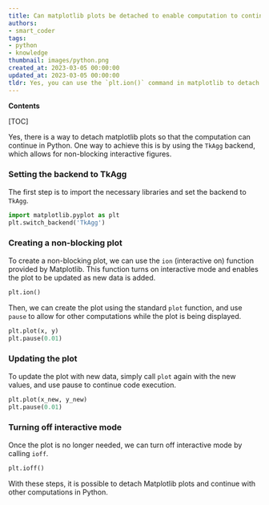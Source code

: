 ```yaml
---
title: Can matplotlib plots be detached to enable computation to continue?
authors:
- smart_coder
tags:
- python
- knowledge
thumbnail: images/python.png
created_at: 2023-03-05 00:00:00
updated_at: 2023-03-05 00:00:00
tldr: Yes, you can use the `plt.ion()` command in matplotlib to detach the plot and continue with computation in Python.
---
```


**Contents**

[TOC]

Yes, there is a way to detach matplotlib plots so that the computation can continue in Python. One way to achieve this is by using the `TkAgg` backend, which allows for non-blocking interactive figures. 

### Setting the backend to TkAgg 

The first step is to import the necessary libraries and set the backend to `TkAgg`. 

```python 
import matplotlib.pyplot as plt
plt.switch_backend('TkAgg')
```

### Creating a non-blocking plot 

To create a non-blocking plot, we can use the `ion` (interactive on) function provided by Matplotlib. This function turns on interactive mode and enables the plot to be updated as new data is added. 

```python 
plt.ion()
```

Then, we can create the plot using the standard `plot` function, and use `pause` to allow for other computations while the plot is being displayed. 

```python 
plt.plot(x, y)
plt.pause(0.01)
```

### Updating the plot 

To update the plot with new data, simply call `plot` again with the new values, and use pause to continue code execution. 

```python 
plt.plot(x_new, y_new)
plt.pause(0.01)
```

### Turning off interactive mode 

Once the plot is no longer needed, we can turn off interactive mode by calling `ioff`. 

```python 
plt.ioff()
```

With these steps, it is possible to detach Matplotlib plots and continue with other computations in Python.
